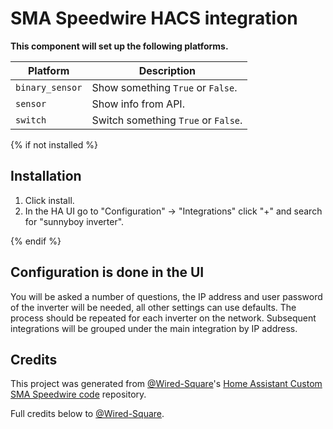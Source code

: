 # SMA Speedwire HACS integration

**This component will set up the following platforms.**

| Platform        | Description                         |
| --------------- | ----------------------------------- |
| `binary_sensor` | Show something `True` or `False`.   |
| `sensor`        | Show info from API.                 |
| `switch`        | Switch something `True` or `False`. |

{% if not installed %}

## Installation

1. Click install.
2. In the HA UI go to "Configuration" -> "Integrations" click "+" and search for "sunnyboy inverter".

{% endif %}

## Configuration is done in the UI

You will be asked a number of questions, the IP address and user password of the inverter will be needed, all other settings can use defaults.
The process should be repeated for each inverter on the network. Subsequent integrations will be grouped under the main integration by IP address.

<!---->

## Credits

This project was generated from [@Wired-Square](https://github.com/Wired-Square)'s [Home Assistant Custom SMA Speedwire code](https://github.com/Wired-Square/homeassistant-sma-sw) repository.

Full credits below to [@Wired-Square](https://github.com/Wired-Square).
